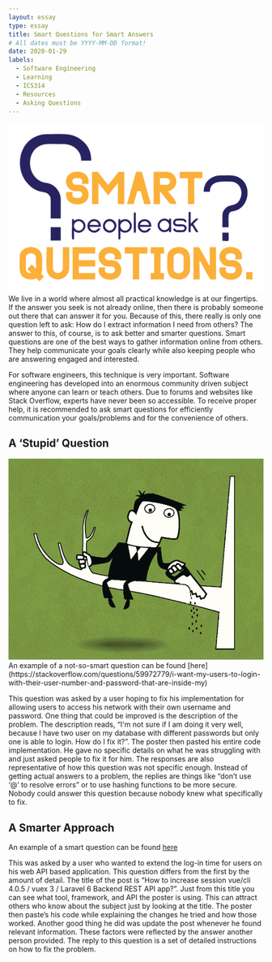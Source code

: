 ```yaml
---
layout: essay
type: essay
title: Smart Questions for Smart Answers
# All dates must be YYYY-MM-DD format!
date: 2020-01-29
labels:
  - Software Engineering
  - Learning
  - ICS314
  - Resources
  - Asking Questions
---
```


<img class="ui medium right floated image" src="/images/Smart-people-ask-questions.jpg">
We live in a world where almost all practical knowledge is at our fingertips.  If the answer you seek is not already online, then there is probably someone out there that can answer it for you.  Because of this, there really is only one question left to ask: How do I extract information I need from others?  The answer to this, of course, is to ask better and smarter questions.  Smart questions are one of the best ways to gather information online from others.  They help communicate your goals clearly while also keeping people who are answering engaged and interested.  

For software engineers, this technique is very important.  Software engineering has developed into an enormous community driven subject where anyone can learn or teach others.  Due to forums and websites like Stack Overflow, experts have never been so accessible.  To receive proper help, it is recommended to ask smart questions for efficiently communication your goals/problems and for the convenience of others.

## A ‘Stupid’ Question
<img class="ui medium left floated image" src="/images/stupid.png">
An example of a not-so-smart question can be found [here](https://stackoverflow.com/questions/59972779/i-want-my-users-to-login-with-their-user-number-and-password-that-are-inside-my)

This question was asked by a user hoping to fix his implementation for allowing users to access his network with their own username and password.  One thing that could be improved is the description of the problem.  The description reads, “I'm not sure if I am doing it very well, because I have two user on my database with different passwords but only one is able to login. How do I fix it?”.  The poster then pasted his entire code implementation.  He gave no specific details on what he was struggling with and just asked people to fix it for him.  The responses are also representative of how this question was not specific enough.  Instead of getting actual answers to a problem, the replies are things like “don’t use ‘@’ to resolve errors” or to use hashing functions to be more secure.  Nobody could answer this question because nobody knew what specifically to fix.

## A Smarter Approach 
An example of a smart question can be found [here](https://stackoverflow.com/questions/59824369/how-to-increase-session-vue-cli-4-0-5-vuex-3-laravel-6-backend-rest-api-app)

This was asked by a user who wanted to extend the log-in time for users on his web API based application.  This question differs from the first by the amount of detail.  The title of the post is “How to increase session vue/cli 4.0.5 / vuex 3 / Laravel 6 Backend REST API app?”.  Just from this title you can see what tool, framework, and API the poster is using.  This can attract others who know about the subject just by looking at the title.  The poster then paste’s his code while explaining the changes he tried and how those worked.  Another good thing he did was update the post whenever he found relevant information.  These factors were reflected by the answer another person provided.  The reply to this question is a set of detailed instructions on how to fix the problem.  

